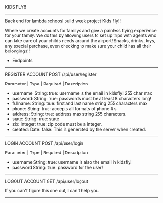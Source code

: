 KIDS FLY!!

---

Back end for lambda schoosl build week project Kids Fly!!

Where we create accounts for familys and give a painless flying experience for your family. We do this by allowing users to set up trips with agents who can take care of your childs needs around the airport! Snacks, drinks, toys, any special purchase, even checking to make sure your child has all their belongings!!

- Endpoints

---

REGISTER ACCOUNT
POST /api/user/register

Parameter | Type | Required | Description

- username: String: true: username is the email in kidsfly! 255 char max
- password: String: true: passwords must be at least 8 characters long!
- fullname: String: true: first and last name string 255 characters max
- phone: String: true: accepts all formats of phone #'s
- address: String: true: address max string 255 characters.
- state: String: true: state
- zip: Integer: true: zip code must be a integer.
- created: Date: false: This is generated by the server when created.

---

LOGIN ACCOUNT
POST /api/user/login

Parameter | Type | Required | Description

- username String: true: username is also the email in kidsfly!
- password String: true: password for the user!

---

LOGOUT ACCOUNT
GET /api/user/logout

If you can't figure this one out, I can't help you.

---

<!-- the next endpoints to start working on should probably be creating a trip.   -->
<!-- middleware for all routes and start thinking about  -->